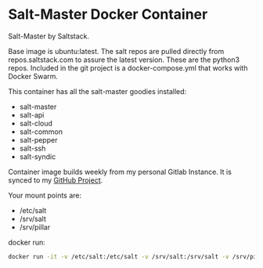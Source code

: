 # Salt-Master Docker Container

Salt-Master by Saltstack.

Base image is ubuntu:latest.  The salt repos are pulled directly from repos.saltstack.com to assure the latest version.  These are the python3 repos.  Included in the git project is a docker-compose.yml that works with Docker Swarm.

This container has all the salt-master goodies installed:
* salt-master
* salt-api
* salt-cloud
* salt-common
* salt-pepper
* salt-ssh
* salt-syndic

Container image builds weekly from my personal Gitlab Instance.  It is synced to my [GitHub Project](https://github.com/pheonix991/salt-master).

Your mount points are:
* /etc/salt
* /srv/salt
* /srv/pillar

docker run:
```bash
docker run -it -v /etc/salt:/etc/salt -v /srv/salt:/srv/salt -v /srv/pillar:/srv/pillar -v /etc/timezone:/etc/timezone:ro -p 4505:4505 -p 4506:4506 pheonix991/salt-master:latest
```